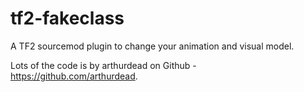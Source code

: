 # tf2-fakeclass
A TF2 sourcemod plugin to change your animation and visual model.

Lots of the code is by arthurdead on Github - https://github.com/arthurdead.
